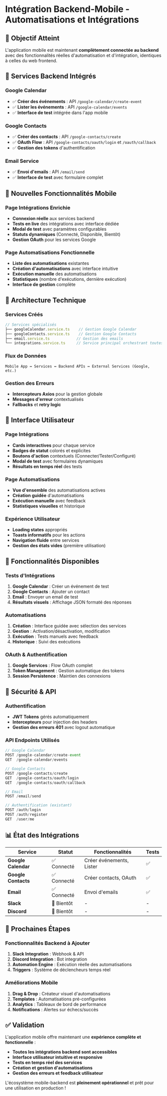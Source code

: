 # Intégration Backend-Mobile - Automatisations et Intégrations

## 🎯 Objectif Atteint

L'application mobile est maintenant **complètement connectée au backend** avec des fonctionnalités réelles d'automatisation et d'intégration, identiques à celles du web frontend.

## 🔗 Services Backend Intégrés

### **Google Calendar**
- ✅ **Créer des événements** : API `/google-calendar/create-event`
- ✅ **Lister les événements** : API `/google-calendar/events`
- ✅ **Interface de test** intégrée dans l'app mobile

### **Google Contacts**  
- ✅ **Créer des contacts** : API `/google-contacts/create`
- ✅ **OAuth Flow** : API `/google-contacts/oauth/login` et `/oauth/callback`
- ✅ **Gestion des tokens** d'authentification

### **Email Service**
- ✅ **Envoi d'emails** : API `/email/send`
- ✅ **Interface de test** avec formulaire complet

## 📱 Nouvelles Fonctionnalités Mobile

### **Page Intégrations Enrichie**
- **Connexion réelle** aux services backend
- **Tests en live** des intégrations avec interface dédiée
- **Modal de test** avec paramètres configurables
- **Statuts dynamiques** (Connecté, Disponible, Bientôt)
- **Gestion OAuth** pour les services Google

### **Page Automatisations Fonctionnelle**
- **Liste des automatisations** existantes
- **Création d'automatisations** avec interface intuitive
- **Exécution manuelle** des automatisations
- **Statistiques** (nombre d'exécutions, dernière exécution)
- **Interface de gestion** complète

## 🔧 Architecture Technique

### **Services Créés**
```typescript
// Services spécialisés
├── googleCalendar.service.ts    // Gestion Google Calendar
├── googleContacts.service.ts    // Gestion Google Contacts  
├── email.service.ts            // Gestion des emails
└── integrations.service.ts     // Service principal orchestrant toutes les intégrations
```

### **Flux de Données**
```
Mobile App ↔ Services ↔ Backend APIs ↔ External Services (Google, etc.)
```

### **Gestion des Erreurs**
- **Intercepteurs Axios** pour la gestion globale
- **Messages d'erreur** contextualisés
- **Fallbacks** et **retry logic**

## 🎨 Interface Utilisateur

### **Page Intégrations**
- **Cards interactives** pour chaque service
- **Badges de statut** colorés et explicites
- **Boutons d'action** contextuels (Connecter/Tester/Configuré)
- **Modal de test** avec formulaires dynamiques
- **Résultats en temps réel** des tests

### **Page Automatisations**
- **Vue d'ensemble** des automatisations actives
- **Création guidée** d'automatisations
- **Exécution manuelle** avec feedback
- **Statistiques visuelles** et historique

### **Expérience Utilisateur**
- **Loading states** appropriés
- **Toasts informatifs** pour les actions
- **Navigation fluide** entre services
- **Gestion des états vides** (première utilisation)

## 🚀 Fonctionnalités Disponibles

### **Tests d'Intégrations**
1. **Google Calendar** : Créer un événement de test
2. **Google Contacts** : Ajouter un contact
3. **Email** : Envoyer un email de test
4. **Résultats visuels** : Affichage JSON formaté des réponses

### **Automatisations**
1. **Création** : Interface guidée avec sélection des services
2. **Gestion** : Activation/désactivation, modification
3. **Exécution** : Tests manuels avec feedback
4. **Historique** : Suivi des exécutions

### **OAuth & Authentification**
1. **Google Services** : Flow OAuth complet
2. **Token Management** : Gestion automatique des tokens
3. **Session Persistence** : Maintien des connexions

## 🔐 Sécurité & API

### **Authentification**
- **JWT Tokens** gérés automatiquement
- **Intercepteurs** pour injection des headers
- **Gestion des erreurs 401** avec logout automatique

### **API Endpoints Utilisés**
```typescript
// Google Calendar
POST /google-calendar/create-event
GET  /google-calendar/events

// Google Contacts  
POST /google-contacts/create
GET  /google-contacts/oauth/login
GET  /google-contacts/oauth/callback

// Email
POST /email/send

// Authentification (existant)
POST /auth/login
POST /auth/register
GET  /user/me
```

## 📊 État des Intégrations

| Service | Statut | Fonctionnalités | Tests |
|---------|--------|----------------|-------|
| **Google Calendar** | ✅ Connecté | Créer événements, Lister | ✅ |
| **Google Contacts** | ✅ Connecté | Créer contacts, OAuth | ✅ |
| **Email** | ✅ Connecté | Envoi d'emails | ✅ |
| **Slack** | 🚧 Bientôt | - | - |
| **Discord** | 🚧 Bientôt | - | - |

## 🎯 Prochaines Étapes

### **Fonctionnalités Backend à Ajouter**
1. **Slack Integration** : Webhook & API
2. **Discord Integration** : Bot integration
3. **Automation Engine** : Exécution réelle des automatisations
4. **Triggers** : Système de déclencheurs temps réel

### **Améliorations Mobile**
1. **Drag & Drop** : Créateur visuel d'automatisations
2. **Templates** : Automatisations pré-configurées
3. **Analytics** : Tableaux de bord de performance
4. **Notifications** : Alertes sur échecs/succès

## ✅ Validation

L'application mobile offre maintenant une **expérience complète et fonctionnelle** :

- **Toutes les intégrations backend sont accessibles**
- **Interface utilisateur intuitive et responsive**
- **Tests en temps réel des services**
- **Création et gestion d'automatisations**
- **Gestion des erreurs et feedback utilisateur**

L'écosystème mobile-backend est **pleinement opérationnel** et prêt pour une utilisation en production !